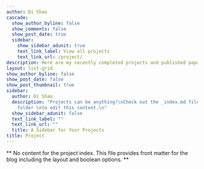 ```yaml
---
author: Di Shao
cascade:
  show_author_byline: false
  show_comments: false
  show_post_date: true
  sidebar:
    show_sidebar_adunit: true
    text_link_label: View all projects
    text_link_url: /project/
description: Here are my recently completed projects and published papers.
layout: list-grid
show_author_byline: false
show_post_date: false
show_post_thumbnail: true
sidebar:
  author: Di Shao
  description: "Projects can be anything!\nCheck out the _index.md file in the /project
    folder \nto edit this content.\n"
  show_sidebar_adunit: false
  text_link_label: ""
  text_link_url: ""
  title: A Sidebar for Your Projects
title: Project
---
```


** No content for the project index. This file provides front matter for the blog including the layout and boolean options. **
